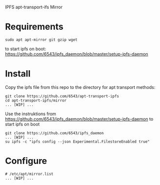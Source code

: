 IPFS apt-transport-ifs Mirror

# Requirements

    sudo apt apt-mirror git gzip wget

to start ipfs on boot:
    https://github.com/6543/ipfs_daemon/blob/master/setup-ipfs-daemon

# Install

Copy the ipfs file from this repo to the directory for apt transport methods:

    git clone https://github.com/6543/apt-transport-ipfs
    cd apt-transport-ipfs/mirror
    ... [WIP] ...

Use the instruktions from https://github.com/6543/ipfs_daemon/blob/master/setup-ipfs-daemon to start ipfs on boot

    git clone https://github.com/6543/ipfs_daemon
    ... [WIP] ...
    su ipfs -c "ipfs config --json Experimental.FilestoreEnabled true"

# Configure

    # /etc/apt/mirror.list
    ... [WIP] ...
